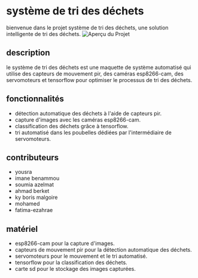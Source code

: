 # système de tri des déchets

bienvenue dans le projet système de tri des déchets, une solution intelligente de tri des déchets.
![Aperçu du Projet](https://th.bing.com/th/id/OIP.IL-nWMzu2QkJekf6FBB6hgHaFj?rs=1&pid=ImgDetMain)

## description

le système de tri des déchets est une maquette de système automatisé qui utilise des capteurs de mouvement pir, des caméras esp8266-cam, des servomoteurs et tensorflow pour optimiser le processus de tri des déchets.

## fonctionnalités

- détection automatique des déchets à l'aide de capteurs pir.
- capture d'images avec les caméras esp8266-cam.
- classification des déchets grâce à tensorflow.
- tri automatisé dans les poubelles dédiées par l'intermédiaire de servomoteurs.

## contributeurs

- yousra
-  imane benammou
- soumia azelmat
- ahmad berket
- ky boris malgoire
- mohamed
- fatima-ezahrae

## matériel

- esp8266-cam pour la capture d'images.
- capteurs de mouvement pir pour la détection automatique des déchets.
- servomoteurs pour le mouvement et le tri automatisé.
- tensorflow pour la classification des déchets.
- carte sd pour le stockage des images capturées.
